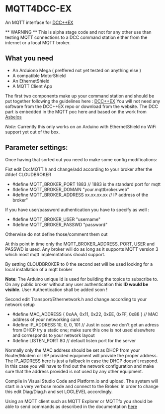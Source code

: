 # MQTT4DCC-EX

An MQTT interface for [DCC++EX](https://dcc-ex.github.io/)  

** WARNING ** This is alpha stage code and not for any other use than testing MQTT connections to a DCC command station either from the internet or a local MQTT broker.

## What you need

- An Arduiono Mega ( preffered not yet tested on anything else )
- A compatible MotorShield 
- An EthernetShield
- A MQTT Client App

The first two components make up your command station and should be put together following the guidelines here : [DCC++EX](https://dcc-ex.github.io/)
You will not need any software from the DCC++EX repo or download from the website. The DCC part is embedded in the MQTT poc here and based on the work from [Asbelos](https://github.com/Asbelos/CVReader)

*Note*: Currently this only works on an Arduino with EthernetShield no WiFi support yet out of the box. 

## Parameter settings:

Once having that sorted out you need to make some config modifications: 

Fist edit DccMQTT.h and change/add according to your broker after the #ifdef CLOUDBROKER

- #define MQTT_BROKER_PORT 1883                     // 1883 is the standard port for mqtt 
- #define MQTT_BROKER_DOMAIN "your.mqttbroker.web"  
- #define MQTT_BROKER_ADDRESS xx.xx.xx.xx           // IP address of the  broker" 

If you have user/password authentication you have to specify as well :

- #define MQTT_BROKER_USER "username"
- #define MQTT_BROKER_PASSWD "password"

Otherwise do not define those/comment them out

At this point in time only the MQTT_BROKER_ADDRESS, PORT, USER and PASSWD is used. Any broker will do as long as it supports MQTT version 3 which most mqtt implemntations should support.

By setting CLOUDBROKER to 0 the second set will be used looking for a local installation of a mqtt broker

**Note**: The Arduino unique Id is used for building the topics to subscribe to. On any public broker without any user authentication this **ID would be visible**. User Authentication shall be added soon !

Second edit Transport/Ethernetwork.h and change according to your network setup

- #define MAC_ADDRESS {  0xAA, 0x11, 0x22, 0xEE, 0xFF, 0x88 }     // MAC address of your networking card
- #define IP_ADDRESS 10, 0, 0, 101                                // Just in case we don't get an adress from DHCP try a static one; make sure this one is not used elsewhere and corresponds to your network layout
- #define LISTEN_PORT 80                                          // default listen port for the server

Normally only the MAC address should be set as DHCP from your Router/Modem or ISP provided equipment will provide the proper address. The IP_ADDRESS here is just a fallback in case the DHCP doesn't respond. In this case you will have to find out the network configuration and make sure that the address provided is not used by any other equipment.

Compile in Visual Studio Code and Platform.io and upload. The system will start in a very verbose mode and connect to the Broker. In order to change this edit Diag/Diag.h and set LOGLEVEL accordingly.

Using an MQTT client such as MQTT Explorer or MQTTfx you should be able to send commands as described in the documentation [here](https://grbba.github.io/MQTT4DCC-EX/html/md_mqtt4dcc_09_09ex_src__transport__m_q_t_t_documentation__m_q_t_t_message_controler.html)


